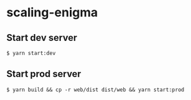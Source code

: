 # scaling-enigma

## Start dev server

```
$ yarn start:dev
```

## Start prod server

```
$ yarn build && cp -r web/dist dist/web && yarn start:prod
```
